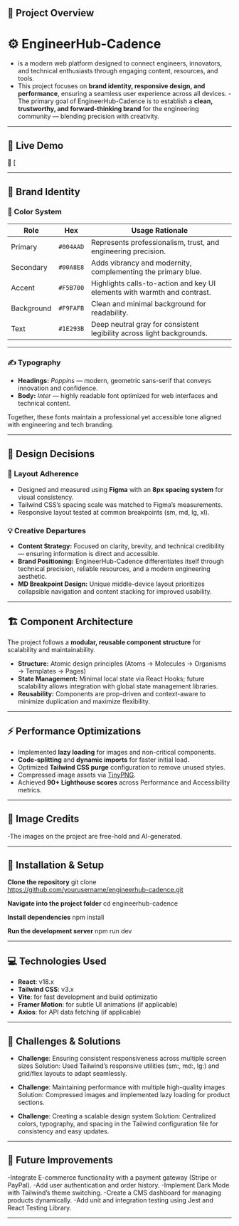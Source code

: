 ## 🧭 Project Overview
# ⚙️ EngineerHub-Cadence
- is a modern web platform designed to connect engineers, innovators, and technical enthusiasts through engaging content, resources, and tools.
- This project focuses on **brand identity, responsive design, and performance**, ensuring a seamless user experience across all devices.
-The primary goal of EngineerHub-Cadence is to establish a **clean, trustworthy, and forward-thinking brand** for the engineering community — blending precision with creativity.

---
## 🚀 Live Demo
🔗 [

---
## 🎨 Brand Identity

### 🎨 Color System
| Role | Hex | Usage Rationale |
|------|-----|-----------------|
| Primary | `#004AAD` | Represents professionalism, trust, and engineering precision. |
| Secondary | `#00A8E8` | Adds vibrancy and modernity, complementing the primary blue. |
| Accent | `#F5B700` | Highlights calls-to-action and key UI elements with warmth and contrast. |
| Background | `#F9FAFB` | Clean and minimal background for readability. |
| Text | `#1E293B` | Deep neutral gray for consistent legibility across light backgrounds. |

---

### ✍️ Typography

- **Headings:** *Poppins* — modern, geometric sans-serif that conveys innovation and confidence.  
- **Body:** *Inter* — highly readable font optimized for web interfaces and technical content.  

Together, these fonts maintain a professional yet accessible tone aligned with engineering and tech branding.

---

## 🧩 Design Decisions

### 📐 Layout Adherence
- Designed and measured using **Figma** with an **8px spacing system** for visual consistency.  
- Tailwind CSS’s spacing scale was matched to Figma’s measurements.  
- Responsive layout tested at common breakpoints (sm, md, lg, xl).  

### 💡 Creative Departures
- **Content Strategy:** Focused on clarity, brevity, and technical credibility — ensuring information is direct and accessible.  
- **Brand Positioning:** EngineerHub-Cadence differentiates itself through technical precision, reliable resources, and a modern engineering aesthetic.  
- **MD Breakpoint Design:** Unique middle-device layout prioritizes collapsible navigation and content stacking for improved usability.

---

## 🏗️ Component Architecture
The project follows a **modular, reusable component structure** for scalability and maintainability.

- **Structure:** Atomic design principles (Atoms → Molecules → Organisms → Templates → Pages)  
- **State Management:** Minimal local state via React Hooks; future scalability allows integration with global state management libraries.  
- **Reusability:** Components are prop-driven and context-aware to minimize duplication and maximize flexibility.  

---

## ⚡ Performance Optimizations
- Implemented **lazy loading** for images and non-critical components.  
- **Code-splitting** and **dynamic imports** for faster initial load.  
- Optimized **Tailwind CSS purge** configuration to remove unused styles.  
- Compressed image assets via [TinyPNG](https://tinypng.com).  
- Achieved **90+ Lighthouse scores** across Performance and Accessibility metrics.

---

## 📸 Image Credits

-The images on the project are free-hold and AI-generated.

---

## 🧰 Installation & Setup
**Clone the repository**
git clone https://github.com/yourusername/engineerhub-cadence.git

**Navigate into the project folder**
cd engineerhub-cadence

**Install dependencies**
npm install

**Run the development server**
npm run dev

---
## 💻 Technologies Used

- **React**: v18.x
- **Tailwind CSS**: v3.x
-  **Vite**: for fast development and build optimizatio
- **Framer Motion**: for subtle UI animations (if applicable)
- **Axios**: for API data fetching (if applicable)

---

## 🧠 Challenges & Solutions

- **Challenge**: Ensuring consistent responsiveness across multiple screen sizes
Solution: Used Tailwind’s responsive utilities (sm:, md:, lg:) and grid/flex layouts to adapt seamlessly.

- **Challenge**: Maintaining performance with multiple high-quality images
Solution: Compressed images and implemented lazy loading for product sections.

- **Challenge**: Creating a scalable design system
Solution: Centralized colors, typography, and spacing in the Tailwind configuration file for consistency and easy updates.

---

## 🚧 Future Improvements

-Integrate E-commerce functionality with a payment gateway (Stripe or PayPal).
-Add user authentication and order history.
-Implement Dark Mode with Tailwind’s theme switching.
-Create a CMS dashboard for managing products dynamically.
-Add unit and integration testing using Jest and React Testing Library.

---
